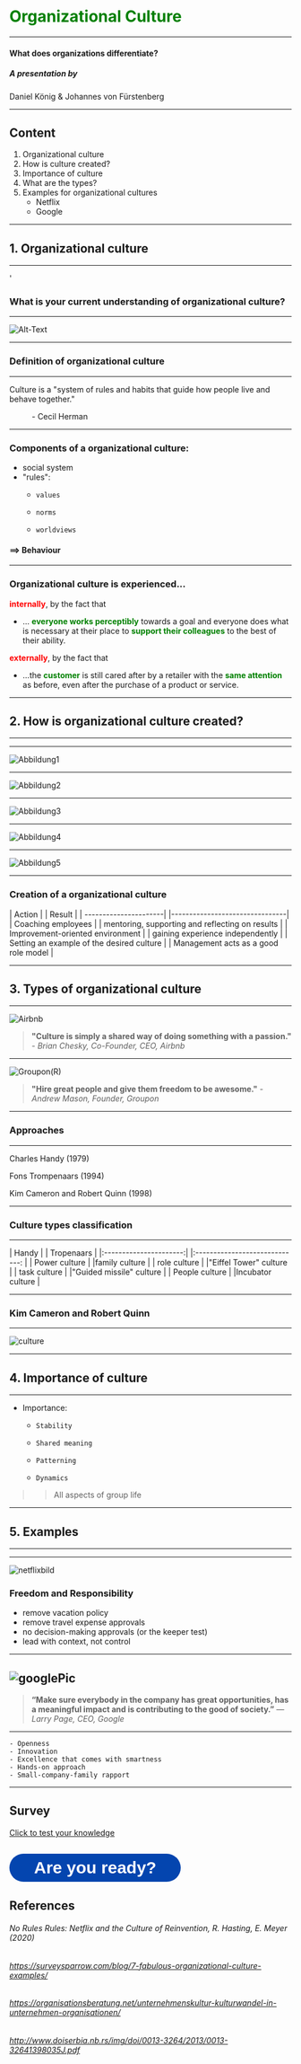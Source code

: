 # <span style="color: green;"> Organizational Culture</span>
-----
#### What does organizations differentiate?
 
  

##### A presentation by 
Daniel König & Johannes von Fürstenberg

---

## Content

 1. Organizational culture
 2. How is culture created? 
 3. Importance of culture
 4. What are the types?
 5. Examples for organizational cultures 
      * Netflix   
      * Google



---

## 1. Organizational culture
-----
'

### What is your current understanding of organizational culture? 

----

<img src=pudding.jpeg alt="Alt-Text" title="optionaler Titel" />

----

### Definition of organizational culture
-----

<dl>
  <dt>Culture is a "system of rules and habits that guide how people live and behave together."

>
<dd> - Cecil Herman</dd>


----
### Components of a organizational culture:

- social system
- "rules":  
     -     values 
     -     norms 
     -     worldviews

 #### ==> Behaviour

----
<dl>

### Organizational culture is experienced...

 **<span style="color: red;">internally</span>**, by the fact that
- ... **<span style="color: green;">everyone works perceptibly</span>** towards a goal and everyone does what is necessary at their place to **<span style="color: green;">support their colleagues</span>** to the best of their ability.

**<span style="color: red;">externally</span>**, by the fact that
- ...the **<span style="color: green;">customer</span>** is still cared after by a retailer with the **<span style="color: green;">same attention</span>** as before, even after the purchase of a product or service.

---

## 2. How is organizational culture created?
-----

----


![Abbildung1](part1.1.png)

----

![Abbildung2](part2.1.png)

----

![Abbildung3](part3.1.png)

----

![Abbildung4](part4.1.png)

----

![Abbildung5](part5.1.png)

----
### Creation of a organizational culture
| Action                | | Result                       | 
| ----------------------| |--------------------------------|
| Coaching employees    | | mentoring, supporting and reflecting on results |
| Improvement-oriented environment | | gaining experience independently |
| Setting an example of the desired culture | | Management acts as a good role model |


---
## 3.  Types of organizational culture
-----

![Airbnb](airbnb(R).jpg)
> **"Culture is simply a shared way of doing something with a passion."** - _Brian Chesky, Co-Founder, CEO, Airbnb_

----

![Groupon(R)](Groupon(R).jpg)
> **"Hire great people and give them freedom to be awesome."** - _Andrew Mason, Founder, Groupon_

----
 ### Approaches 
-----

Charles Handy (1979)

Fons Trompenaars (1994)

Kim Cameron and Robert Quinn (1998)

----
### Culture types classification
-----
| Handy                  | | Tropenaars                      | 
|:----------------------:| |:-----------------------------:  |
| Power culture          | |family culture                  |
| role culture           | |"Eiffel Tower" culture         |
| task culture           | |"Guided missile" culture        |
| People culture         | |Incubator culture               |

----
### Kim Cameron and Robert Quinn
-----
![culture](4cultureTypes.jpg)

---

## **4. Importance of culture**
-----
- Importance: 
     -     Stability 
     -     Shared meaning 
     -     Patterning
     -     Dynamics

>>  All aspects of group life
----
## 5. Examples
-----

----
![netflixbild](netflix2.png)

### Freedom and Responsibility

   - remove vacation policy
   - remove travel expense approvals
   - no decision-making approvals (or the keeper test)
   - lead with context, not control

---

![googlePic](google.jpg)
-----
> **“Make sure everybody in the company has great opportunities, has a meaningful impact and is contributing to the good of society.”** — _Larry Page, CEO, Google_

----
    - Openness
    - Innovation
    - Excellence that comes with smartness
    - Hands-on approach
    - Small-company-family rapport  

---
## Survey

[Click to test your knowledge](https://2mwcwrygo5f.typeform.com/to/ZbJ12muX)

<button data-tf-popup="ZbJ12muX" style="all:unset;font-family:Helvetica,Arial,sans-serif;display:inline-block;max-width:100%;white-space:nowrap;overflow:hidden;text-overflow:ellipsis;background-color:#0445AF;color:#FFFFFF;font-size:30px;border-radius:35px;padding:0 44px;font-weight:bold;height:50px;cursor:pointer;line-height:50px;text-align:center;margin:0;text-decoration:none;">Are you ready?</button><script src="//embed.typeform.com/next/embed.js"></script>
---
## References

###### No Rules Rules: Netflix and the Culture of Reinvention, R. Hasting, E. Meyer (2020)
###### https://surveysparrow.com/blog/7-fabulous-organizational-culture-examples/

###### https://organisationsberatung.net/unternehmenskultur-kulturwandel-in-unternehmen-organisationen/

 ###### http://www.doiserbia.nb.rs/img/doi/0013-3264/2013/0013-32641398035J.pdf